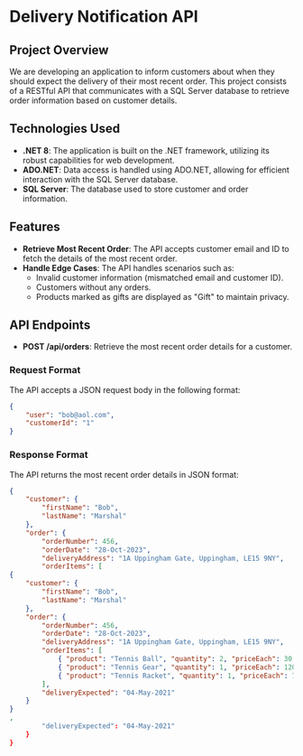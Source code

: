 # Delivery Notification API

## Project Overview

We are developing an application to inform customers about when they should expect the delivery of their most recent order. This project consists of a RESTful API that communicates with a SQL Server database to retrieve order information based on customer details.

## Technologies Used

- **.NET 8**: The application is built on the .NET framework, utilizing its robust capabilities for web development.
- **ADO.NET**: Data access is handled using ADO.NET, allowing for efficient interaction with the SQL Server database.
- **SQL Server**: The database used to store customer and order information.

## Features

- **Retrieve Most Recent Order**: The API accepts customer email and ID to fetch the details of the most recent order.
- **Handle Edge Cases**: The API handles scenarios such as:
  - Invalid customer information (mismatched email and customer ID).
  - Customers without any orders.
  - Products marked as gifts are displayed as "Gift" to maintain privacy.
  
## API Endpoints

- **POST /api/orders**: Retrieve the most recent order details for a customer.

### Request Format

The API accepts a JSON request body in the following format:

```json
{
    "user": "bob@aol.com",
    "customerId": "1"
}

```
### Response Format

The API returns the most recent order details in JSON format:
```json
{
    "customer": {
        "firstName": "Bob",
        "lastName": "Marshal"
    },
    "order": {
        "orderNumber": 456,
        "orderDate": "28-Oct-2023",
        "deliveryAddress": "1A Uppingham Gate, Uppingham, LE15 9NY",
        "orderItems": [
{
    "customer": {
        "firstName": "Bob",
        "lastName": "Marshal"
    },
    "order": {
        "orderNumber": 456,
        "orderDate": "28-Oct-2023",
        "deliveryAddress": "1A Uppingham Gate, Uppingham, LE15 9NY",
        "orderItems": [
            { "product": "Tennis Ball", "quantity": 2, "priceEach": 30 },
            { "product": "Tennis Gear", "quantity": 1, "priceEach": 120 },
            { "product": "Tennis Racket", "quantity": 1, "priceEach": 75 }
        ],
        "deliveryExpected": "04-May-2021"
    }
}
,
        "deliveryExpected": "04-May-2021"
    }
}



